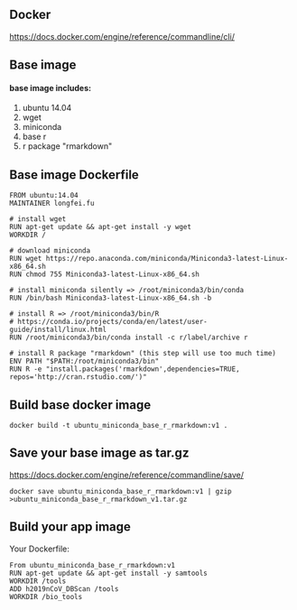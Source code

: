 ## Docker
https://docs.docker.com/engine/reference/commandline/cli/

## Base image

#### base image includes:

1. ubuntu 14.04
2. wget
3. miniconda
4. base r
5. r package "rmarkdown"

## Base image Dockerfile
```
FROM ubuntu:14.04
MAINTAINER longfei.fu

# install wget
RUN apt-get update && apt-get install -y wget
WORKDIR /

# download miniconda
RUN wget https://repo.anaconda.com/miniconda/Miniconda3-latest-Linux-x86_64.sh
RUN chmod 755 Miniconda3-latest-Linux-x86_64.sh

# install miniconda silently => /root/miniconda3/bin/conda
RUN /bin/bash Miniconda3-latest-Linux-x86_64.sh -b

# install R => /root/miniconda3/bin/R
# https://conda.io/projects/conda/en/latest/user-guide/install/linux.html
RUN /root/miniconda3/bin/conda install -c r/label/archive r

# install R package "rmarkdown" (this step will use too much time)
ENV PATH "$PATH:/root/miniconda3/bin"
RUN R -e "install.packages('rmarkdown',dependencies=TRUE, repos='http://cran.rstudio.com/')"
```

## Build base docker image
`docker build -t ubuntu_miniconda_base_r_rmarkdown:v1 .`


## Save your base image as tar.gz
https://docs.docker.com/engine/reference/commandline/save/
```
docker save ubuntu_miniconda_base_r_rmarkdown:v1 | gzip >ubuntu_miniconda_base_r_rmarkdown_v1.tar.gz

```

## Build your app image

Your Dockerfile:
```
From ubuntu_miniconda_base_r_rmarkdown:v1
RUN apt-get update && apt-get install -y samtools
WORKDIR /tools
ADD h2019nCoV_DBScan /tools
WORKDIR /bio_tools
```